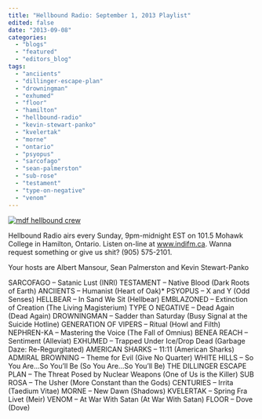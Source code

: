 ```yaml
---
title: "Hellbound Radio: September 1, 2013 Playlist"
edited: false
date: "2013-09-08"
categories:
  - "blogs"
  - "featured"
  - "editors_blog"
tags:
  - "anciients"
  - "dillinger-escape-plan"
  - "drowningman"
  - "exhumed"
  - "floor"
  - "hamilton"
  - "hellbound-radio"
  - "kevin-stewart-panko"
  - "kvelertak"
  - "morne"
  - "ontario"
  - "psyopus"
  - "sarcofago"
  - "sean-palmerston"
  - "sub-rose"
  - "testament"
  - "type-on-negative"
  - "venom"
---
```


[![mdf hellbound crew](http://www.hellbound.ca/wp-content/uploads/2010/06/mdf-hellbound-crew.jpg)](http://www.hellbound.ca/wp-content/uploads/2010/06/mdf-hellbound-crew.jpg)

Hellbound Radio airs every Sunday, 9pm-midnight EST on 101.5 Mohawk College in Hamilton, Ontario. Listen on-line at www.indifm.ca. Wanna request something or give us shit? (905) 575-2101.

Your hosts are Albert Mansour, Sean Palmerston and Kevin Stewart-Panko

SARCOFAGO – Satanic Lust (INRI) TESTAMENT – Native Blood (Dark Roots of Earth) ANCIIENTS – Humanist (Heart of Oak)\* PSYOPUS – X and Y (Odd Senses) HELLBEAR – In Sand We Sit (Hellbear) EMBLAZONED – Extinction of Creation (The Living Magisterium) TYPE O NEGATIVE – Dead Again (Dead Again) DROWNINGMAN – Sadder than Saturday (Busy Signal at the Suicide Hotline) GENERATION OF VIPERS – Ritual (Howl and Filth) NEPHREN-KA – Mastering the Voice (The Fall of Omnius) BENEA REACH – Sentiment (Alleviat) EXHUMED – Trapped Under Ice/Drop Dead (Garbage Daze: Re-Regurgitated) AMERICAN SHARKS – 11:11 (American Sharks) ADMIRAL BROWNING – Theme for Evil (Give No Quarter) WHITE HILLS – So You Are…So You’ll Be (So You Are…So You’ll Be) THE DILLINGER ESCAPE PLAN – The Threat Posed by Nuclear Weapons (One of Us is the Killer) SUB ROSA – The Usher (More Constant than the Gods) CENTURIES – Irrita (Taedium Vitae) MORNE – New Dawn (Shadows) KVELERTAK – Spring Fra Livet (Meir) VENOM – At War With Satan (At War With Satan) FLOOR – Dove (Dove)
